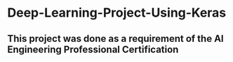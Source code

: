 # Deep-Learning-Project-Using-Keras

## This project was done as a requirement of the AI Engineering Professional Certification


